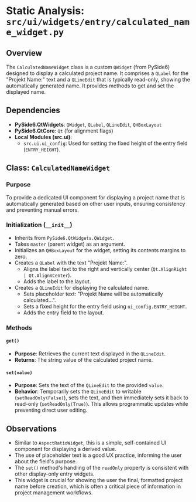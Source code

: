 # Static Analysis: `src/ui/widgets/entry/calculated_name_widget.py`

## Overview
The `CalculatedNameWidget` class is a custom `QWidget` (from PySide6) designed to display a calculated project name. It comprises a `QLabel` for the "Projekt Name:" text and a `QLineEdit` that is typically read-only, showing the automatically generated name. It provides methods to get and set the displayed name.

## Dependencies
- **PySide6.QtWidgets**: `QWidget`, `QLabel`, `QLineEdit`, `QHBoxLayout`
- **PySide6.QtCore**: `Qt` (for alignment flags)
- **Local Modules (src.ui)**:
    - `src.ui.ui_config`: Used for setting the fixed height of the entry field (`ENTRY_HEIGHT`).

## Class: `CalculatedNameWidget`

### Purpose
To provide a dedicated UI component for displaying a project name that is automatically generated based on other user inputs, ensuring consistency and preventing manual errors.

### Initialization (`__init__`)
- Inherits from `PySide6.QtWidgets.QWidget`.
- Takes `master` (parent widget) as an argument.
- Initializes an `QHBoxLayout` for the widget, setting its contents margins to zero.
- Creates a `QLabel` with the text "Projekt Name:".
    - Aligns the label text to the right and vertically center (`Qt.AlignRight | Qt.AlignVCenter`).
    - Adds the label to the layout.
- Creates a `QLineEdit` for displaying the calculated name.
    - Sets placeholder text: "Projekt Name will be automatically calculated...".
    - Sets a fixed height for the entry field using `ui_config.ENTRY_HEIGHT`.
    - Adds the entry field to the layout.

### Methods

#### `get()`
- **Purpose**: Retrieves the current text displayed in the `QLineEdit`.
- **Returns**: The string value of the calculated project name.

#### `set(value)`
- **Purpose**: Sets the text of the `QLineEdit` to the provided `value`.
- **Behavior**: Temporarily sets the `QLineEdit` to writable (`setReadOnly(False)`), sets the text, and then immediately sets it back to read-only (`setReadOnly(True)`). This allows programmatic updates while preventing direct user editing.

## Observations
- Similar to `AspectRatioWidget`, this is a simple, self-contained UI component for displaying a derived value.
- The use of placeholder text is a good UX practice, informing the user about the field's purpose.
- The `set()` method's handling of the `readOnly` property is consistent with other display-only entry widgets.
- This widget is crucial for showing the user the final, formatted project name before creation, which is often a critical piece of information in project management workflows.
